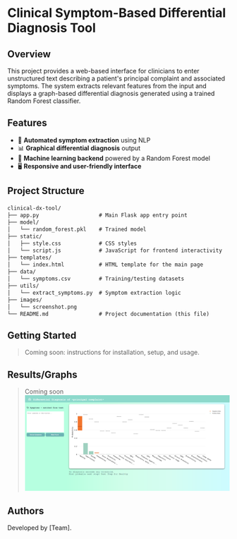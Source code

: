 # Clinical Symptom-Based Differential Diagnosis Tool

## Overview

This project provides a web-based interface for clinicians to enter unstructured text describing a patient's principal complaint and associated symptoms. The system extracts relevant features from the input and displays a graph-based differential diagnosis generated using a trained Random Forest classifier.

## Features
 
- 🤖 **Automated symptom extraction** using NLP  
- 📊 **Graphical differential diagnosis** output  
- 🌲 **Machine learning backend** powered by a Random Forest model  
- 🖥️ **Responsive and user-friendly interface**

## Project Structure

```text
clinical-dx-tool/
├── app.py                   # Main Flask app entry point
├── model/
│   └── random_forest.pkl    # Trained model
├── static/
│   ├── style.css            # CSS styles
│   └── script.js            # JavaScript for frontend interactivity
├── templates/
│   └── index.html           # HTML template for the main page
├── data/
│   └── symptoms.csv         # Training/testing datasets
├── utils/
│   └── extract_symptoms.py  # Symptom extraction logic
├── images/
│   └── screenshot.png
└── README.md                # Project documentation (this file)
```

## Getting Started

> Coming soon: instructions for installation, setup, and usage.

## Results/Graphs

> Coming soon
> ![Screenshot of the app](images/Screenshot.png)

## Authors

Developed by [Team].